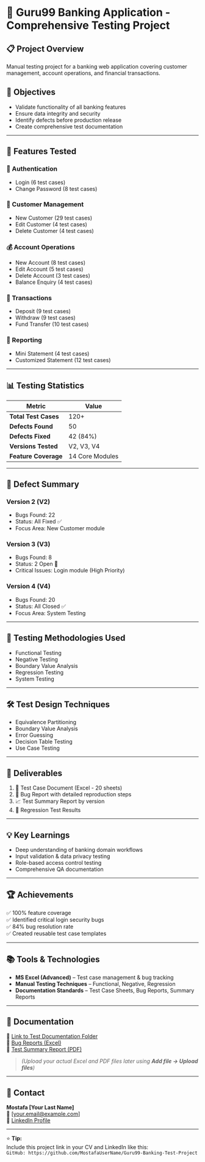 # 🧪 Guru99 Banking Application - Comprehensive Testing Project

## 📋 Project Overview
Manual testing project for a banking web application covering customer management, account operations, and financial transactions.

## 🎯 Objectives
- Validate functionality of all banking features  
- Ensure data integrity and security  
- Identify defects before production release  
- Create comprehensive test documentation

---

## 🔧 Features Tested
### 🧍 Authentication
- Login (6 test cases)
- Change Password (8 test cases)

### 👥 Customer Management
- New Customer (29 test cases)
- Edit Customer (4 test cases)
- Delete Customer (4 test cases)

### 💰 Account Operations
- New Account (8 test cases)
- Edit Account (5 test cases)
- Delete Account (3 test cases)
- Balance Enquiry (4 test cases)

### 💸 Transactions
- Deposit (9 test cases)
- Withdraw (9 test cases)
- Fund Transfer (10 test cases)

### 📑 Reporting
- Mini Statement (4 test cases)
- Customized Statement (12 test cases)

---

## 📊 Testing Statistics
| Metric | Value |
|--------|--------|
| **Total Test Cases** | 120+ |
| **Defects Found** | 50 |
| **Defects Fixed** | 42 (84%) |
| **Versions Tested** | V2, V3, V4 |
| **Feature Coverage** | 14 Core Modules |

---

## 🐛 Defect Summary
### Version 2 (V2)
- Bugs Found: 22  
- Status: All Fixed ✅  
- Focus Area: New Customer module  

### Version 3 (V3)
- Bugs Found: 8  
- Status: 2 Open 🔴  
- Critical Issues: Login module (High Priority)

### Version 4 (V4)
- Bugs Found: 20  
- Status: All Closed ✅  
- Focus Area: System Testing  

---

## 🧪 Testing Methodologies Used
- Functional Testing  
- Negative Testing  
- Boundary Value Analysis  
- Regression Testing  
- System Testing  

---

## 🛠️ Test Design Techniques
- Equivalence Partitioning  
- Boundary Value Analysis  
- Error Guessing  
- Decision Table Testing  
- Use Case Testing  

---

## 📄 Deliverables
1. 🧾 Test Case Document (Excel - 20 sheets)  
2. 🐞 Bug Report with detailed reproduction steps  
3. 📈 Test Summary Report by version  
4. 🔁 Regression Test Results  

---

## 💡 Key Learnings
- Deep understanding of banking domain workflows  
- Input validation & data privacy testing  
- Role-based access control testing  
- Comprehensive QA documentation  

---

## 🏆 Achievements
✅ 100% feature coverage  
✅ Identified critical login security bugs  
✅ 84% bug resolution rate  
✅ Created reusable test case templates  

---

## 📚 Tools & Technologies
- **MS Excel (Advanced)** – Test case management & bug tracking  
- **Manual Testing Techniques** – Functional, Negative, Regression  
- **Documentation Standards** – Test Case Sheets, Bug Reports, Summary Reports  

---

## 🔗 Documentation
📎 [Link to Test Documentation Folder](#)  
📎 [Bug Reports (Excel)](#)  
📎 [Test Summary Report (PDF)](#)

> _(Upload your actual Excel and PDF files later using **Add file → Upload files**)_

---

## 📧 Contact
**Mostafa [Your Last Name]**  
📩 [your.email@example.com]  
🔗 [LinkedIn Profile](https://www.linkedin.com/in/yourprofile)  

---

⭐ **Tip:**  
Include this project link in your CV and LinkedIn like this:  
`GitHub: https://github.com/MostafaUserName/Guru99-Banking-Test-Project`

